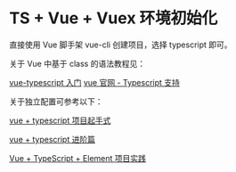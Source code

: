 # TS + Vue + Vuex 环境初始化

直接使用 Vue 脚手架 vue-cli 创建项目，选择 typescript 即可。

关于 Vue 中基于 class 的语法教程见：

[vue-typescript 入门](https://www.jianshu.com/p/8ba2cdbfabd7)
[vue 官网 - Typescript 支持](https://cn.vuejs.org/v2/guide/typescript.html)

关于独立配置可参考以下：

[vue + typescript 项目起手式](https://segmentfault.com/a/1190000011744210?utm_source=tuicool&utm_medium=referral)

[vue + typescript 进阶篇](https://segmentfault.com/a/1190000011878086)

[Vue + TypeScript + Element 项目实践](https://segmentfault.com/a/1190000018720570)

